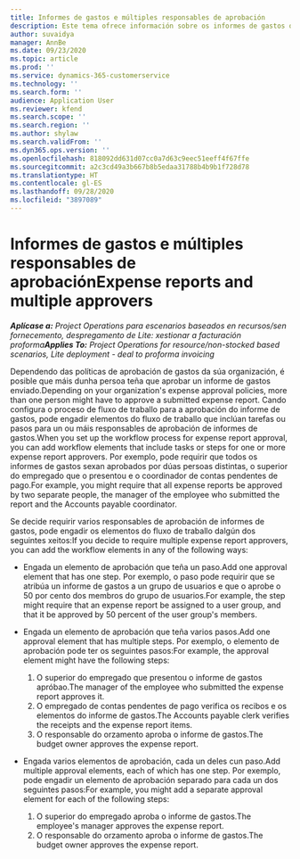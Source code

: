 ```yaml
---
title: Informes de gastos e múltiples responsables de aprobación
description: Este tema ofrece información sobre os informes de gastos que requiren a aprobación de máis dunha persoa.
author: suvaidya
manager: AnnBe
ms.date: 09/23/2020
ms.topic: article
ms.prod: ''
ms.service: dynamics-365-customerservice
ms.technology: ''
ms.search.form: ''
audience: Application User
ms.reviewer: kfend
ms.search.scope: ''
ms.search.region: ''
ms.author: shylaw
ms.search.validFrom: ''
ms.dyn365.ops.version: ''
ms.openlocfilehash: 818092dd631d07cc0a7d63c9eec51eeff4f67ffe
ms.sourcegitcommit: a2c3cd49a3b667b8b5edaa31788b4b9b1f728d78
ms.translationtype: HT
ms.contentlocale: gl-ES
ms.lasthandoff: 09/28/2020
ms.locfileid: "3897089"
---
```

# <a name="expense-reports-and-multiple-approvers"></a><span data-ttu-id="e2490-103">Informes de gastos e múltiples responsables de aprobación</span><span class="sxs-lookup"><span data-stu-id="e2490-103">Expense reports and multiple approvers</span></span>

<span data-ttu-id="e2490-104">_**Aplícase a:** Project Operations para escenarios baseados en recursos/sen fornecemento, despregamento de Lite: xestionar a facturación proforma_</span><span class="sxs-lookup"><span data-stu-id="e2490-104">_**Applies To:** Project Operations for resource/non-stocked based scenarios, Lite deployment - deal to proforma invoicing_</span></span>

<span data-ttu-id="e2490-105">Dependendo das políticas de aprobación de gastos da súa organización, é posible que máis dunha persoa teña que aprobar un informe de gastos enviado.</span><span class="sxs-lookup"><span data-stu-id="e2490-105">Depending on your organization's expense approval policies, more than one person might have to approve a submitted expense report.</span></span> <span data-ttu-id="e2490-106">Cando configura o proceso de fluxo de traballo para a aprobación do informe de gastos, pode engadir elementos do fluxo de traballo que inclúan tarefas ou pasos para un ou máis responsables de aprobación de informes de gastos.</span><span class="sxs-lookup"><span data-stu-id="e2490-106">When you set up the workflow process for expense report approval, you can add workflow elements that include tasks or steps for one or more expense report approvers.</span></span> <span data-ttu-id="e2490-107">Por exemplo, pode requirir que todos os informes de gastos sexan aprobados por dúas persoas distintas, o superior do empregado que o presentou e o coordinador de contas pendentes de pago.</span><span class="sxs-lookup"><span data-stu-id="e2490-107">For example, you might require that all expense reports be approved by two separate people, the manager of the employee who submitted the report and the Accounts payable coordinator.</span></span>

<span data-ttu-id="e2490-108">Se decide requirir varios responsables de aprobación de informes de gastos, pode engadir os elementos do fluxo de traballo dalgún dos seguintes xeitos:</span><span class="sxs-lookup"><span data-stu-id="e2490-108">If you decide to require multiple expense report approvers, you can add the workflow elements in any of the following ways:</span></span>

- <span data-ttu-id="e2490-109">Engada un elemento de aprobación que teña un paso.</span><span class="sxs-lookup"><span data-stu-id="e2490-109">Add one approval element that has one step.</span></span> <span data-ttu-id="e2490-110">Por exemplo, o paso pode requirir que se atribúa un informe de gastos a un grupo de usuarios e que o aprobe o 50 por cento dos membros do grupo de usuarios.</span><span class="sxs-lookup"><span data-stu-id="e2490-110">For example, the step might require that an expense report be assigned to a user group, and that it be approved by 50 percent of the user group's members.</span></span>
- <span data-ttu-id="e2490-111">Engada un elemento de aprobación que teña varios pasos.</span><span class="sxs-lookup"><span data-stu-id="e2490-111">Add one approval element that has multiple steps.</span></span> <span data-ttu-id="e2490-112">Por exemplo, o elemento de aprobación pode ter os seguintes pasos:</span><span class="sxs-lookup"><span data-stu-id="e2490-112">For example, the approval element might have the following steps:</span></span>

    1. <span data-ttu-id="e2490-113">O superior do empregado que presentou o informe de gastos apróbao.</span><span class="sxs-lookup"><span data-stu-id="e2490-113">The manager of the employee who submitted the expense report approves it.</span></span>
    2. <span data-ttu-id="e2490-114">O empregado de contas pendentes de pago verifica os recibos e os elementos do informe de gastos.</span><span class="sxs-lookup"><span data-stu-id="e2490-114">The Accounts payable clerk verifies the receipts and the expense report items.</span></span>
    3. <span data-ttu-id="e2490-115">O responsable do orzamento aproba o informe de gastos.</span><span class="sxs-lookup"><span data-stu-id="e2490-115">The budget owner approves the expense report.</span></span>

- <span data-ttu-id="e2490-116">Engada varios elementos de aprobación, cada un deles cun paso.</span><span class="sxs-lookup"><span data-stu-id="e2490-116">Add multiple approval elements, each of which has one step.</span></span> <span data-ttu-id="e2490-117">Por exemplo, pode engadir un elemento de aprobación separado para cada un dos seguintes pasos:</span><span class="sxs-lookup"><span data-stu-id="e2490-117">For example, you might add a separate approval element for each of the following steps:</span></span>

    1. <span data-ttu-id="e2490-118">O superior do empregado aproba o informe de gastos.</span><span class="sxs-lookup"><span data-stu-id="e2490-118">The employee's manager approves the expense report.</span></span>
    2. <span data-ttu-id="e2490-119">O responsable do orzamento aproba o informe de gastos.</span><span class="sxs-lookup"><span data-stu-id="e2490-119">The budget owner approves the expense report.</span></span>
